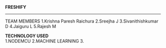 **FRESHIFY**
________________________________________________________
TEAM MEMBERS
  1.Krishna Paresh Raichura
  2.Sreejha J
  3.Sivanithishkumar D
  4.Jaiguru L
  5.Rajesh M

**TECHNOLOGY USED**  
  1.NODEMCU
  2.MACHINE LEARNING 
  3.
